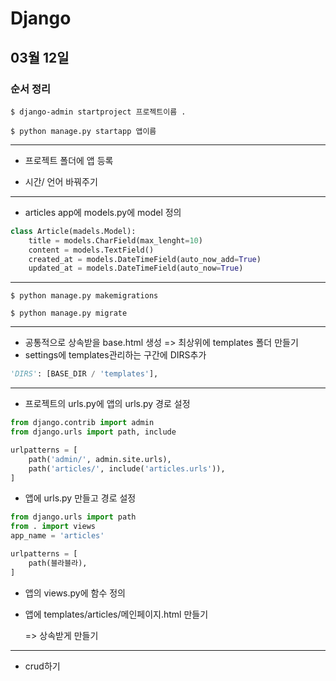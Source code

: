 # Django

## 03월 12일

### 순서 정리

```
$ django-admin startproject 프로젝트이름 .

$ python manage.py startapp 앱이름
```

--------------------------------------

- 프로젝트 폴더에 앱 등록

- 시간/ 언어 바꿔주기

--------------------------------------

- articles app에 models.py에 model 정의

```python
class Article(madels.Model):
    title = models.CharField(max_lenght=10)
    content = models.TextField()
    created_at = models.DateTimeField(auto_now_add=True)
    updated_at = models.DateTimeField(auto_now=True)
```

--------------------------------------

```
$ python manage.py makemigrations

$ python manage.py migrate
```

--------------------------------------

- 공통적으로 상속받을 base.html 생성 => 최상위에 templates 폴더 만들기
- settings에 templates관리하는 구간에  DIRS추가

```python
'DIRS': [BASE_DIR / 'templates'],
```

--------------------------------------

- 프로젝트의 urls.py에 앱의 urls.py 경로 설정

```python
from django.contrib import admin
from django.urls import path, include

urlpatterns = [
    path('admin/', admin.site.urls),
    path('articles/', include('articles.urls')),
]
```

- 앱에 urls.py 만들고 경로 설정

```python
from django.urls import path
from . import views
app_name = 'articles'

urlpatterns = [
    path(블라블라),
]
```

- 앱의 views.py에 함수 정의

- 앱에 templates/articles/메인페이지.html 만들기 

  => 상속받게 만들기

-----------------------------------

- crud하기

